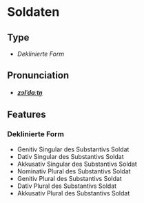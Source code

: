 # Soldaten
## Type
- _Deklinierte Form_
## Pronunciation
- **_[zɔlˈdaːtn̩](https://commons.wikimedia.org/wiki/File:De-Soldaten.ogg)_**
## Features
### Deklinierte Form
- Genitiv Singular des Substantivs Soldat
- Dativ Singular des Substantivs Soldat
- Akkusativ Singular des Substantivs Soldat
- Nominativ Plural des Substantivs Soldat
- Genitiv Plural des Substantivs Soldat
- Dativ Plural des Substantivs Soldat
- Akkusativ Plural des Substantivs Soldat
